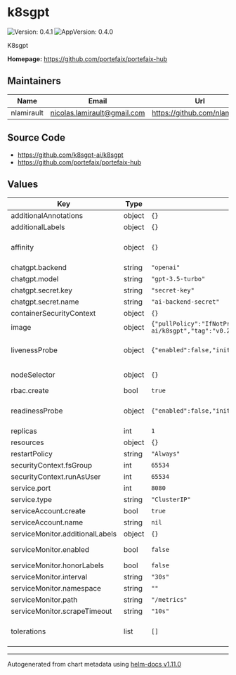 # k8sgpt

![Version: 0.4.1](https://img.shields.io/badge/Version-0.4.1-informational?style=flat-square) ![AppVersion: 0.4.0](https://img.shields.io/badge/AppVersion-0.4.0-informational?style=flat-square)

K8sgpt

**Homepage:** <https://github.com/portefaix/portefaix-hub>

## Maintainers

| Name | Email | Url |
| ---- | ------ | --- |
| nlamirault | <nicolas.lamirault@gmail.com> | <https://github.com/nlamirault> |

## Source Code

* <https://github.com/k8sgpt-ai/k8sgpt>
* <https://github.com/portefaix/portefaix-hub>

## Values

| Key | Type | Default | Description |
|-----|------|---------|-------------|
| additionalAnnotations | object | `{}` | Additional annotations to add to all resources |
| additionalLabels | object | `{}` | Additional labels to add to all resources |
| affinity | object | `{}` | Affinity for pod assignment Ref: https://kubernetes.io/docs/concepts/configuration/assign-pod-node/#affinity-and-anti-affinity |
| chatgpt.backend | string | `"openai"` |  |
| chatgpt.model | string | `"gpt-3.5-turbo"` |  |
| chatgpt.secret.key | string | `"secret-key"` |  |
| chatgpt.secret.name | string | `"ai-backend-secret"` |  |
| containerSecurityContext | object | `{}` |  |
| image | object | `{"pullPolicy":"IfNotPresent","pullSecrets":null,"repository":"ghcr.io/k8sgpt-ai/k8sgpt","tag":"v0.2.4"}` | Docker image |
| livenessProbe | object | `{"enabled":false,"initialDelaySeconds":0,"timeoutSeconds":1}` | Configure Kubernetes liveness probe. Ref: https://kubernetes.io/docs/tasks/configure-pod-container/configure-liveness-readiness-probes/ |
| nodeSelector | object | `{}` | Node labels for pod assignment Ref: https://kubernetes.io/docs/user-guide/node-selection/ |
| rbac.create | bool | `true` | Specifies whether RBAC resources should be created |
| readinessProbe | object | `{"enabled":false,"initialDelaySeconds":0,"periodSeconds":10,"successThreshold":1,"timeoutSeconds":1}` | Configure Kubernetes readiness probe. Ref: https://kubernetes.io/docs/tasks/configure-pod-container/configure-liveness-readiness-probes/ |
| replicas | int | `1` | Number of instance |
| resources | object | `{}` | Container resources: requests and limits for CPU, Memory |
| restartPolicy | string | `"Always"` |  |
| securityContext.fsGroup | int | `65534` |  |
| securityContext.runAsUser | int | `65534` |  |
| service.port | int | `8080` |  |
| service.type | string | `"ClusterIP"` |  |
| serviceAccount.create | bool | `true` | Specifies whether a ServiceAccount should be created |
| serviceAccount.name | string | `nil` |  |
| serviceMonitor.additionalLabels | object | `{}` | Add custom labels to the ServiceMonitor resource |
| serviceMonitor.enabled | bool | `false` | Enable this if you're using https://github.com/coreos/prometheus-operator |
| serviceMonitor.honorLabels | bool | `false` |  |
| serviceMonitor.interval | string | `"30s"` | Fallback to the prometheus default unless specified |
| serviceMonitor.namespace | string | `""` | Namespace to deploy the ServiceMonitor |
| serviceMonitor.path | string | `"/metrics"` | Path to scrape metrics |
| serviceMonitor.scrapeTimeout | string | `"10s"` | Timeout for scrape metrics request |
| tolerations | list | `[]` | Tolerations for pod assignment Ref: https://kubernetes.io/docs/concepts/configuration/taint-and-toleration/ |

----------------------------------------------
Autogenerated from chart metadata using [helm-docs v1.11.0](https://github.com/norwoodj/helm-docs/releases/v1.11.0)
